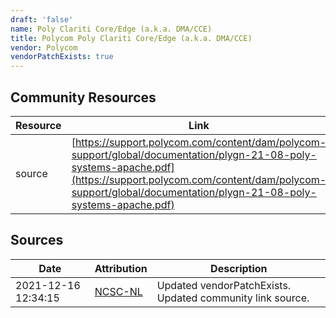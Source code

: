 ```yaml
---
draft: 'false'
name: Poly Clariti Core/Edge (a.k.a. DMA/CCE)
title: Polycom Poly Clariti Core/Edge (a.k.a. DMA/CCE)
vendor: Polycom
vendorPatchExists: true
---
```



## Community Resources
| Resource | Link |
| --- | --- |
| source | [https://support.polycom.com/content/dam/polycom-support/global/documentation/plygn-21-08-poly-systems-apache.pdf](https://support.polycom.com/content/dam/polycom-support/global/documentation/plygn-21-08-poly-systems-apache.pdf) |


## Sources
| Date | Attribution | Description |
| --- | --- | --- |
| 2021-12-16 12:34:15 | [NCSC-NL](https://github.com/NCSC-NL/log4shell/blob/main/software/README.md) | Updated vendorPatchExists. Updated community link source.  |
